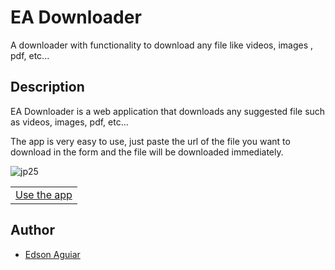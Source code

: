 # EA Downloader
A downloader with functionality to download any file like videos, images , pdf, etc...

## Description
EA Downloader is a web application that  downloads any suggested file such as videos, images, pdf, etc...

The app is very easy to use, just paste the url of the file you want to download in the form and the file will be
downloaded immediately.

![jp25](https://user-images.githubusercontent.com/106551525/223290831-ce4e5ca1-bf67-45cd-b4b2-b47e811df32d.png)

<table>
  <tr>
    <td>
      <a href="https://ea-downloader.vercel.app/">Use the app</a>
    </td>
  </tr>
</table>

## Author

* <a href="mailto:iamedsonaguiar@gmail.com">Edson Aguiar</a>
